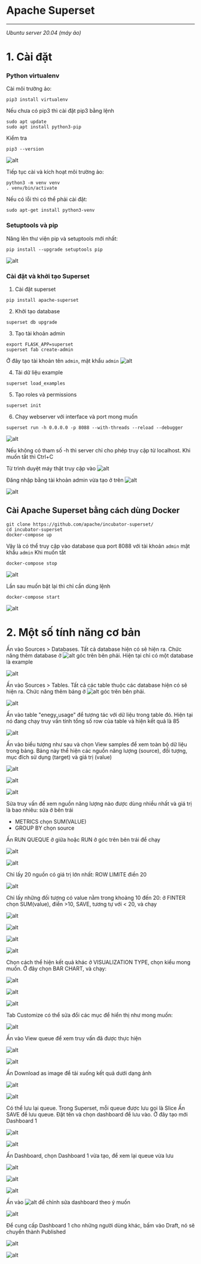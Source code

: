 # **Apache Superset**
___
*Ubuntu server 20.04 (máy ảo)*
# 1. Cài đặt
### Python virtualenv
Cài môi trường ảo:
```
pip3 install virtualenv
```
Nếu chưa có pip3 thì cài đặt pip3 bằng lệnh
```
sudo apt update
sudo apt install python3-pip
```
Kiểm tra
```
pip3 --version
```
![alt](https://github.com/thang140398/Lab/blob/master/Metabase%20-%20Apache%20Superset/Picture%20for%20Apache%20Superset/Screenshot%20from%202020-08-22%2023-15-03.png)

Tiếp tục cài và kích hoạt môi trường ảo:
```
python3 -m venv venv
. venv/bin/activate
```
Nếu có lỗi thì có thể phải cài đặt:
```
sudo apt-get install python3-venv
```

### Setuptools và pip 
Nâng lên thư viện pip và setuptools mới nhất:
```
pip install --upgrade setuptools pip
```
![alt](https://github.com/thang140398/Lab/blob/master/Metabase%20-%20Apache%20Superset/Picture%20for%20Apache%20Superset/Screenshot%20from%202020-08-22%2023-24-56.png)

### Cài đặt và khởi tạo Superset
1. Cài đặt superset
```
pip install apache-superset
```
2. Khởi tạo database
```
superset db upgrade
```
3. Tạo tài khoản admin
```
export FLASK_APP=superset
superset fab create-admin
```
Ở đây tạo tài khoản tên `admin`, mật khẩu `admin`
![alt](https://github.com/thang140398/Lab/blob/master/Metabase%20-%20Apache%20Superset/Picture%20for%20Apache%20Superset/Screenshot%20from%202020-08-22%2023-34-14.png)

4. Tải dữ liệu example
```
superset load_examples
```
5. Tạo roles và permissions
```
superset init
```
6. Chạy webserver với interface và port mong muốn
```
superset run -h 0.0.0.0 -p 8088 --with-threads --reload --debugger
```
![alt](https://github.com/thang140398/Lab/blob/master/Metabase%20-%20Apache%20Superset/Picture%20for%20Apache%20Superset/Screenshot%20from%202020-08-23%2000-34-48.png)

Nếu không có tham số -h thì server chỉ cho phép truy cập từ localhost. Khi muốn tắt thì Ctrl+C

Từ trình duyệt máy thật truy cập vào 
![alt](https://github.com/thang140398/Lab/blob/master/Metabase%20-%20Apache%20Superset/Picture%20for%20Apache%20Superset/Screenshot%20from%202020-08-23%2000-36-15.png)

Đăng nhập bằng tài khoản admin vừa tạo ở trên
![alt](https://github.com/thang140398/Lab/blob/master/Metabase%20-%20Apache%20Superset/Picture%20for%20Apache%20Superset/Screenshot%20from%202020-08-23%2000-36-24.png)

![alt](https://github.com/thang140398/Lab/blob/master/Metabase%20-%20Apache%20Superset/Picture%20for%20Apache%20Superset/Screenshot%20from%202020-08-23%2000-36-42.png)
 


## Cài Apache Superset bằng cách dùng Docker
```
git clone https://github.com/apache/incubator-superset/
cd incubator-superset
docker-compose up
```
Vậy là có thể truy cập vào database qua port 8088 với tài khoản `admin` mật khẩu `admin`
Khi muốn tắt
```
docker-compose stop
```
![alt](https://github.com/thang140398/Lab/blob/master/Metabase%20-%20Apache%20Superset/Picture%20for%20Apache%20Superset/Screenshot%20from%202020-08-23%2001-32-53.png)

Lần sau muốn bật lại thì chỉ cần dùng lệnh
```
docker-compose start
```
![alt](https://github.com/thang140398/Lab/blob/master/Metabase%20-%20Apache%20Superset/Picture%20for%20Apache%20Superset/Screenshot%20from%202020-08-23%2001-27-56.png)

# 2. Một số tính năng cơ bản

Ấn vào Sources > Databases. Tất cả database hiện có sẽ hiện ra. Chức năng thêm database ở ![alt](https://github.com/thang140398/Lab/blob/master/Metabase%20-%20Apache%20Superset/Picture%20for%20Apache%20Superset%202/Screenshot%20from%202020-08-23%2013-06-38.png) góc trên bên phải. Hiện tại chỉ có một database là example

![alt](https://github.com/thang140398/Lab/blob/master/Metabase%20-%20Apache%20Superset/Picture%20for%20Apache%20Superset%202/Screenshot%20from%202020-08-23%2011-37-53.png)

Ấn vào Sources > Tables. Tất cả các table thuộc các database hiện có sẽ hiện ra.  Chức năng thêm bảng ở ![alt](https://github.com/thang140398/Lab/blob/master/Metabase%20-%20Apache%20Superset/Picture%20for%20Apache%20Superset%202/Screenshot%20from%202020-08-23%2013-06-38.png) góc trên bên phải.

![alt](https://github.com/thang140398/Lab/blob/master/Metabase%20-%20Apache%20Superset/Picture%20for%20Apache%20Superset%202/Screenshot%20from%202020-08-23%2011-44-34.png)

Ấn vào table "enegy_usage" để tương tác với dữ liệu trong table đó. Hiện tại nó đang chạy truy vấn tính tổng số row của table và hiện kết quả là 85

![alt](https://github.com/thang140398/Lab/blob/master/Metabase%20-%20Apache%20Superset/Picture%20for%20Apache%20Superset%202/Screenshot%20from%202020-08-23%2011-47-55.png)

Ấn vào biểu tượng như sau và chọn View samples để xem toàn bộ dữ liệu trong bảng. Bảng này thể hiện các nguồn năng lượng (source), đối tượng, mục đích sử dụng (target) và giá trị (value)

![alt](https://github.com/thang140398/Lab/blob/master/Metabase%20-%20Apache%20Superset/Picture%20for%20Apache%20Superset%202/Screenshot%20from%202020-08-23%2011-53-47.png)

![alt](https://github.com/thang140398/Lab/blob/master/Metabase%20-%20Apache%20Superset/Picture%20for%20Apache%20Superset%202/Screenshot%20from%202020-08-23%2011-54-00.png)

![alt](https://github.com/thang140398/Lab/blob/master/Metabase%20-%20Apache%20Superset/Picture%20for%20Apache%20Superset%202/Screenshot%20from%202020-08-23%2011-55-23.png)

Sửa truy vấn để xem nguồn năng lượng nào được dùng nhiều nhất và giá trị là bao nhiêu: sửa ở bên trái
- METRICS chọn SUM(VALUE)
- GROUP BY chọn source

Ấn RUN QUEQUE ở giữa hoặc RUN ở góc trên bên trái để chạy

![alt](https://github.com/thang140398/Lab/blob/master/Metabase%20-%20Apache%20Superset/Picture%20for%20Apache%20Superset%202/Screenshot%20from%202020-08-23%2012-16-35.png) 

![alt](https://github.com/thang140398/Lab/blob/master/Metabase%20-%20Apache%20Superset/Picture%20for%20Apache%20Superset%202/Screenshot%20from%202020-08-23%2012-17-38.png)

Chỉ lấy 20 nguồn có giá trị lớn nhất: ROW LIMITE điền 20

![alt](https://github.com/thang140398/Lab/blob/master/Metabase%20-%20Apache%20Superset/Picture%20for%20Apache%20Superset%202/Screenshot%20from%202020-08-23%2012-19-03.png)

Chỉ lấy những đối tượng có value nằm trong khoảng 10 đến 20: ở FINTER chọn SUM(value), điền >10, SAVE, tương tự với < 20, và chạy

![alt](https://github.com/thang140398/Lab/blob/master/Metabase%20-%20Apache%20Superset/Picture%20for%20Apache%20Superset%202/Screenshot%20from%202020-08-23%2012-21-36.png)

![alt](https://github.com/thang140398/Lab/blob/master/Metabase%20-%20Apache%20Superset/Picture%20for%20Apache%20Superset%202/Screenshot%20from%202020-08-23%2012-22-57.png)

![alt](https://github.com/thang140398/Lab/blob/master/Metabase%20-%20Apache%20Superset/Picture%20for%20Apache%20Superset%202/Screenshot%20from%202020-08-23%2012-24-46.png)

![alt](https://github.com/thang140398/Lab/blob/master/Metabase%20-%20Apache%20Superset/Picture%20for%20Apache%20Superset%202/Screenshot%20from%202020-08-23%2012-25-17.png)

Chọn cách thể hiện kết quả khác ở VISUALIZATION TYPE, chọn kiểu mong muốn. Ở đây chọn BAR CHART, và chạy:

![alt](https://github.com/thang140398/Lab/blob/master/Metabase%20-%20Apache%20Superset/Picture%20for%20Apache%20Superset%202/Screenshot%20from%202020-08-23%2012-26-10.png)

![alt](https://github.com/thang140398/Lab/blob/master/Metabase%20-%20Apache%20Superset/Picture%20for%20Apache%20Superset%202/Screenshot%20from%202020-08-23%2012-27-44.png)

![alt](https://github.com/thang140398/Lab/blob/master/Metabase%20-%20Apache%20Superset/Picture%20for%20Apache%20Superset%202/Screenshot%20from%202020-08-23%2012-28-25.png)

Tab Customize có thể sửa đổi các mục để hiển thị như mong muốn:

![alt](https://github.com/thang140398/Lab/blob/master/Metabase%20-%20Apache%20Superset/Picture%20for%20Apache%20Superset%202/Screenshot%20from%202020-08-23%2012-32-42.png)

Ấn vào View queue để xem truy vấn đã được thực hiện

![alt](https://github.com/thang140398/Lab/blob/master/Metabase%20-%20Apache%20Superset/Picture%20for%20Apache%20Superset%202/Screenshot%20from%202020-08-23%2012-33-35.png)

![alt](https://github.com/thang140398/Lab/blob/master/Metabase%20-%20Apache%20Superset/Picture%20for%20Apache%20Superset%202/Screenshot%20from%202020-08-23%2012-33-46.png)

Ấn Download as image để tải xuống kết quả dưới dạng ảnh

![alt](https://github.com/thang140398/Lab/blob/master/Metabase%20-%20Apache%20Superset/Picture%20for%20Apache%20Superset%202/Screenshot%20from%202020-08-23%2012-35-28.png)

![alt](https://github.com/thang140398/Lab/blob/master/Metabase%20-%20Apache%20Superset/Picture%20for%20Apache%20Superset%202/Screenshot%20from%202020-08-23%2012-35-04.png)

Có thể lưu lại queue. Trong Superset, mỗi queue được lưu gọi là Slice
Ấn SAVE để lưu queue. Đặt tên và chọn dashboard để lưu vào. Ở đây tạo mới Dashboard 1

![alt](https://github.com/thang140398/Lab/blob/master/Metabase%20-%20Apache%20Superset/Picture%20for%20Apache%20Superset%202/Screenshot%20from%202020-08-23%2012-40-57.png)

![alt](https://github.com/thang140398/Lab/blob/master/Metabase%20-%20Apache%20Superset/Picture%20for%20Apache%20Superset%202/Screenshot%20from%202020-08-23%2012-41-21.png)

Ấn Dashboard, chọn Dashboard 1 vừa tạo, để xem lại queue vừa lưu 

![alt](https://github.com/thang140398/Lab/blob/master/Metabase%20-%20Apache%20Superset/Picture%20for%20Apache%20Superset%202/Screenshot%20from%202020-08-23%2012-43-05.png)

![alt](https://github.com/thang140398/Lab/blob/master/Metabase%20-%20Apache%20Superset/Picture%20for%20Apache%20Superset%202/Screenshot%20from%202020-08-23%2012-43-34.png)

![alt](https://github.com/thang140398/Lab/blob/master/Metabase%20-%20Apache%20Superset/Picture%20for%20Apache%20Superset%202/Screenshot%20from%202020-08-23%2012-43-49.png)

Ấn vào ![alt](https://github.com/thang140398/Lab/blob/master/Metabase%20-%20Apache%20Superset/Picture%20for%20Apache%20Superset%202/Screenshot%20from%202020-08-23%2012-58-40.png) để chỉnh sửa dashboard theo ý muốn

![alt](https://github.com/thang140398/Lab/blob/master/Metabase%20-%20Apache%20Superset/Picture%20for%20Apache%20Superset%202/Screenshot%20from%202020-08-23%2012-58-13.png)

Để cung cấp Dashboard 1 cho những người dùng khác, bấm vào Draft, nó sẽ chuyển thành Published

![alt](https://github.com/thang140398/Lab/blob/master/Metabase%20-%20Apache%20Superset/Picture%20for%20Apache%20Superset%202/Screenshot%20from%202020-08-23%2012-53-32.png)

![alt](https://github.com/thang140398/Lab/blob/master/Metabase%20-%20Apache%20Superset/Picture%20for%20Apache%20Superset%202/Screenshot%20from%202020-08-23%2012-53-39.png)



